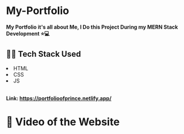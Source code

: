 # My-Portfolio

<b>My Portfolio it's all about Me, I Do this Project During my MERN Stack Development ⭐💻</b>


## 👨‍💻 Tech Stack Used

<li>HTML</li>
<li>CSS</li>
<li>JS</li>
<br>

<b>Link: https://portfolioofprince.netlify.app/</b>


# 🎥 Video of the Website


